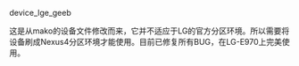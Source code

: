 device_lge_geeb

这是从mako的设备文件修改而来，它并不适应于LG的官方分区环境。所以需要将设备刷成Nexus4分区环境才能使用。目前已修复所有BUG，在LG-E970上完美使用。
